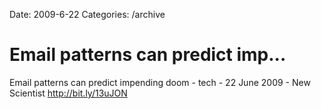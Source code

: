 Date: 2009-6-22
Categories: /archive

# Email patterns can predict imp...

Email patterns can predict impending doom - tech - 22 June 2009 - New Scientist <a href="http://bit.ly/13uJON" rel="nofollow">http://bit.ly/13uJON</a>
